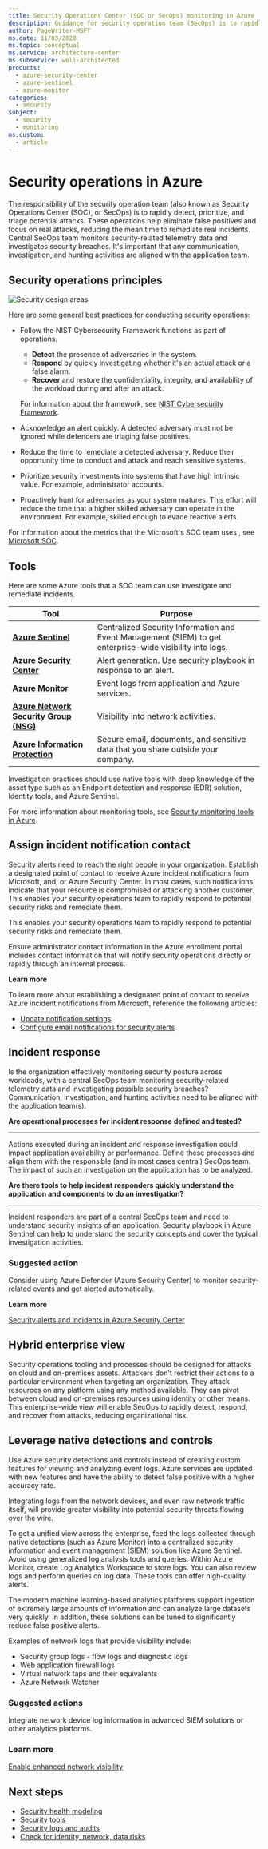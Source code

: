```yaml
---
title: Security Operations Center (SOC or SecOps) monitoring in Azure
description: Guidance for security operation team (SecOps) is to rapidly detect, prioritize, and triage potential attacks.
author: PageWriter-MSFT
ms.date: 11/03/2020
ms.topic: conceptual
ms.service: architecture-center
ms.subservice: well-architected
products:
  - azure-security-center
  - azure-sentinel
  - azure-monitor
categories: 
  - security
subject:
  - security
  - monitoring
ms.custom:
  - article
---
```


# Security operations in Azure

The responsibility of the security operation team (also known as Security Operations Center (SOC), or SecOps) is to rapidly detect, prioritize, and triage potential attacks. These operations help eliminate false positives and focus on real attacks, reducing the mean time to remediate real incidents. Central SecOps team monitors security-related telemetry data and investigates security breaches. It's important that any communication, investigation, and hunting activities are aligned with the application team.

## Security operations principles

![Security design areas](./images/incident-response.png)

Here are some general best practices for conducting security operations:

- Follow the NIST Cybersecurity Framework functions as part of operations. 
    - **Detect** the presence of adversaries in the system. 
    - **Respond** by quickly investigating whether it's an actual attack or a false alarm. 
    - **Recover**  and restore the confidentiality, integrity, and availability of the workload during and after an attack.

    For information about the framework, see [NIST Cybersecurity Framework](https://www.nist.gov/cyberframework).

- Acknowledge an alert quickly. A detected adversary must not be ignored while defenders are triaging false positives.
- Reduce the time to remediate a detected adversary. Reduce their opportunity time to conduct and attack and reach sensitive systems.
- Prioritize security investments into systems that have high intrinsic value. For example, administrator accounts.
- Proactively hunt for adversaries as your system matures.  This effort will reduce the time that a higher skilled adversary can operate in the environment. For example, skilled enough to evade reactive alerts.

For information about the metrics that the Microsoft's SOC team uses , see [Microsoft SOC](https://aka.ms/ITSOC).

## Tools

Here are some Azure tools that a SOC team can use investigate and remediate incidents.

|Tool|Purpose|
|---|---|
|[**Azure Sentinel**](/azure/sentinel/overview)|Centralized Security Information and Event Management (SIEM)  to get enterprise-wide visibility into logs.|
|[**Azure Security Center**](/azure/security-center/security-center-intro)|Alert generation. Use security playbook in response to an alert.|
|[**Azure Monitor**](/azure/azure-monitor/overview)|Event logs from application and Azure services.|
|[**Azure Network Security Group (NSG)**](/azure/virtual-network/network-security-groups-overview)|Visibility into network activities.|
|[**Azure Information Protection**](/azure/information-protection/what-is-information-protection)|Secure email, documents, and sensitive data that you share outside your company.|

Investigation practices should use native tools with deep knowledge of the asset type such as an Endpoint detection and response (EDR) solution, Identity tools, and Azure Sentinel.

For more information about monitoring tools, see [Security monitoring tools in Azure](monitor-tools.md).

## Assign incident notification contact

Security alerts need to reach the right people in your organization. Establish a 
designated point of contact to receive Azure incident notifications from Microsoft, and, or Azure 
Security Center. In most cases, such notifications indicate that your resource is compromised or attacking another customer. This enables your security operations team to rapidly respond to potential security risks and remediate them. 

This enables your security operations team to rapidly respond to potential
security risks and remediate them.

Ensure administrator contact information in the Azure enrollment portal includes contact information that will notify security operations directly or rapidly through an internal process.

**Learn more**

To learn more about establishing a designated point of contact to receive Azure incident 
notifications from Microsoft, reference the following articles:
  
- [Update notification settings](/azure/cost-management-billing/manage/ea-portal-administration#update-notification-settings)
- [Configure email notifications for security alerts](/azure/security-center/security-center-provide-security-contact-details)

## Incident response

Is the organization effectively monitoring security posture across workloads, with a central SecOps team monitoring security-related telemetry data and investigating possible security breaches? Communication, investigation, and hunting activities need to be aligned with the application team(s).

**Are operational processes for incident response defined and tested?**
***
Actions executed during an incident and response investigation could impact application availability or performance. Define these processes and align them with the responsible (and in most cases central) SecOps team. The impact of such an investigation on the application has to be analyzed.

**Are there tools to help incident responders quickly understand the application and components to do an investigation?**
***
Incident responders are part of a central SecOps team and need to understand security insights of an application. Security playbook in Azure Sentinel can help to understand the security concepts and cover the typical investigation activities.

### Suggested action

Consider using Azure Defender (Azure Security Center) to monitor security-related events and get alerted automatically.

**Learn more**

[Security alerts and incidents in Azure Security Center](/azure/security-center/security-center-alerts-overview)

## Hybrid enterprise view

Security operations tooling and processes should be designed for attacks on cloud and on-premises assets. Attackers don't restrict their actions to a particular environment when targeting an organization. They attack resources on any platform using any method available. They can pivot between cloud and on-premises resources using identity or other means. This enterprise-wide view will enable SecOps to rapidly detect, respond, and recover from attacks, reducing organizational risk.

## Leverage native detections and controls

Use Azure security detections and controls instead of creating custom features for viewing and analyzing event logs. Azure services are updated with new features and have the ability to detect false positive with a higher accuracy rate.

Integrating logs from the network devices, and even raw network traffic itself, will provide greater visibility into potential security threats flowing over the wire.

To get a unified view across the enterprise, feed the logs collected through native detections (such as Azure Monitor) into a centralized security information and event management (SIEM) solution like Azure Sentinel. Avoid using generalized log analysis tools and queries. Within Azure Monitor, create Log Analytics Workspace to store logs. You can also review logs and perform queries on log data. These tools can offer high-quality alerts.

The modern machine learning-based analytics platforms support ingestion of extremely large amounts of information and can analyze large datasets very quickly. In addition, these solutions can be tuned to significantly reduce false positive alerts.

Examples of network logs that provide visibility include:

- Security group logs - flow logs and diagnostic logs
- Web application firewall logs
- Virtual network taps and their equivalents
- Azure Network Watcher

### Suggested actions

Integrate network device log information in advanced SIEM solutions or other analytics platforms.

### Learn more

[Enable enhanced network visibility](/azure/architecture/framework/Security/network-security-containment#enable-enhanced-network-visibility)

## Next steps

- [Security health modeling](monitor.md)
- [Security tools](monitor-tools.md)
- [Security logs and audits](monitor-audit.md)
- [Check for identity, network, data risks](monitor-resources.md)

